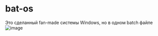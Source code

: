 # bat-os
Это сделанный fan-made системы Windows, но в одном batch файле
![image](https://github.com/ssavnayt/bat-os/assets/140399376/159aeaab-7e4f-442e-a063-a17bc8d43823)
